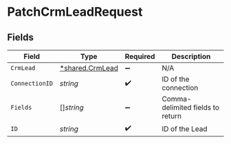 # PatchCrmLeadRequest


## Fields

| Field                                                    | Type                                                     | Required                                                 | Description                                              |
| -------------------------------------------------------- | -------------------------------------------------------- | -------------------------------------------------------- | -------------------------------------------------------- |
| `CrmLead`                                                | [*shared.CrmLead](../../../pkg/models/shared/crmlead.md) | :heavy_minus_sign:                                       | N/A                                                      |
| `ConnectionID`                                           | *string*                                                 | :heavy_check_mark:                                       | ID of the connection                                     |
| `Fields`                                                 | []*string*                                               | :heavy_minus_sign:                                       | Comma-delimited fields to return                         |
| `ID`                                                     | *string*                                                 | :heavy_check_mark:                                       | ID of the Lead                                           |